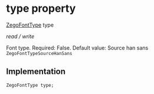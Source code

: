 


# type property







[ZegoFontType](../../zego_uikit_prebuilt_live_audio_room/ZegoFontType.md) type
  
_<span class="feature">read / write</span>_



<p>Font type. Required: False. Default value: Source han sans <code>ZegoFontTypeSourceHanSans</code></p>



## Implementation

```dart
ZegoFontType type;
```







